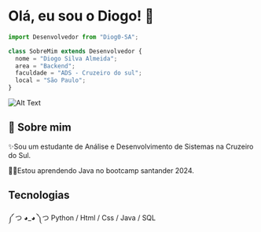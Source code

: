 
# Olá, eu sou o Diogo! 👋


```js
import Desenvolvedor from "Diog0-SA";

class SobreMim extends Desenvolvedor {
  nome = "Diogo Silva Almeida";
  area = "Backend";
  faculdade = "ADS - Cruzeiro do sul";
  local = "São Paulo";
}

```
![Alt Text](https://media.giphy.com/media/l3q2BAs9N0IItUKA0/giphy.gif)


## 🚀 Sobre mim
✨Sou um estudante de Análise e Desenvolvimento de Sistemas na Cruzeiro do Sul. 

👩‍💻Estou aprendendo Java no bootcamp santander 2024.



## Tecnologias
༼ つ ◕_◕ ༽つ Python / Html / Css / Java / SQL
